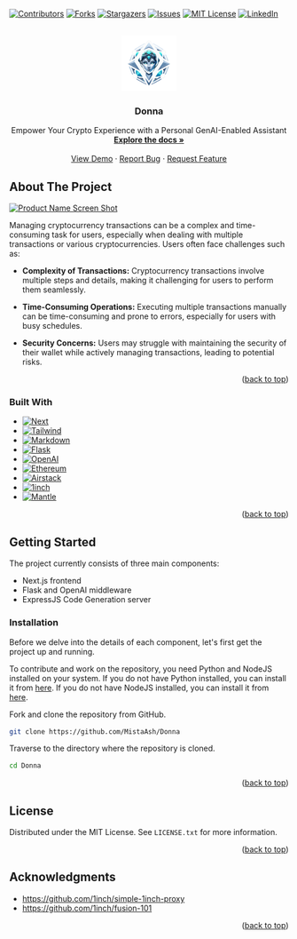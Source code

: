 <!-- Improved compatibility of back to top link: See: https://github.com/MistaAsh/Donna/pull/73 -->
<a name="readme-top"></a>

[![Contributors][contributors-shield]][contributors-url]
[![Forks][forks-shield]][forks-url]
[![Stargazers][stars-shield]][stars-url]
[![Issues][issues-shield]][issues-url]
[![MIT License][license-shield]][license-url]
[![LinkedIn][linkedin-shield]][linkedin-url]

<!-- PROJECT LOGO -->
<br />
<div align="center">
  <a href="https://github.com/MistaAsh/Donna">
    <img src="assets/Donna_no_bg.png" alt="Logo" width="100" height="100">
  </a>

  <h3 align="center"> Donna </h3>

  <p align="center">
    Empower Your Crypto Experience with a Personal GenAI-Enabled Assistant
    <br />
    <a href="https://github.com/MistaAsh/Donna"><strong>Explore the docs »</strong></a>
    <br />
    <br />
    <a href="https://github.com/MistaAsh/Donna">View Demo</a>
    ·
    <a href="https://github.com/MistaAsh/Donna/issues">Report Bug</a>
    ·
    <a href="https://github.com/MistaAsh/Donna/issues">Request Feature</a>
  </p>
</div>



<!-- TABLE OF CONTENTS -->
<!-- <details>
  <summary>Table of Contents</summary>
  <ol>
    <li>
      <a href="#about-the-project">About The Project</a>
      <ul>
        <li><a href="#built-with">Built With</a></li>
      </ul>
    </li>
    <li>
      <a href="#getting-started">Getting Started</a>
      <ul>
        <li><a href="#prerequisites">Prerequisites</a></li>
        <li><a href="#installation">Installation</a></li>
      </ul>
    </li>
    <li><a href="#usage">Usage</a></li>
    <li><a href="#roadmap">Roadmap</a></li>
    <li><a href="#contributing">Contributing</a></li>
    <li><a href="#license">License</a></li>
    <li><a href="#contact">Contact</a></li>
    <li><a href="#acknowledgments">Acknowledgments</a></li>
  </ol>
</details> -->



<!-- ABOUT THE PROJECT -->
## About The Project

[![Product Name Screen Shot][product-screenshot]](https://example.com)

Managing cryptocurrency transactions can be a complex and time-consuming task for users, especially when dealing with multiple transactions or various cryptocurrencies. Users often face challenges such as:

* **Complexity of Transactions:** Cryptocurrency transactions involve multiple steps and details, making it challenging for users to perform them seamlessly.

* **Time-Consuming Operations:** Executing multiple transactions manually can be time-consuming and prone to errors, especially for users with busy schedules.

* **Security Concerns:** Users may struggle with maintaining the security of their wallet while actively managing transactions, leading to potential risks.

<p align="right">(<a href="#readme-top">back to top</a>)</p>



### Built With

* [![Next][Next.js]][Next-url]
* [![Tailwind][Tailwind]][Tailwind-url]
* [![Markdown][Markdown]][Markdown-url]
* [![Flask][Flask]][Flask-url]
* [![OpenAI][OpenAI]][OpenAI-url]
* [![Ethereum][Ethereum]][Ethereum-url]
* [![Airstack][Airstack]][Airstack-url]
* [![1inch][1inch]][1inch-url]
* [![Mantle][Mantle]][Mantle-url]

<p align="right">(<a href="#readme-top">back to top</a>)</p>



<!-- GETTING STARTED -->
## Getting Started

The project currently consists of three main components:
* Next.js frontend 
* Flask and OpenAI middleware
* ExpressJS Code Generation server

### Installation
Before we delve into the details of each component, let's first get the project up and running.

To contribute and work on the repository, you need Python and NodeJS installed on your system. If you do not have Python installed, you can install it from [here](https://www.python.org/downloads/). If you do not have NodeJS installed, you can install it from [here](https://nodejs.org/en/download/).

Fork and clone the repository from GitHub.
```bash
git clone https://github.com/MistaAsh/Donna
```
Traverse to the directory where the repository is cloned.
```bash
cd Donna
```

<p align="right">(<a href="#readme-top">back to top</a>)</p>



<!-- USAGE EXAMPLES -->
<!-- ## Usage

Use this space to show useful examples of how a project can be used. Additional screenshots, code examples and demos work well in this space. You may also link to more resources.

_For more examples, please refer to the [Documentation](https://example.com)_

<p align="right">(<a href="#readme-top">back to top</a>)</p> -->



<!-- ROADMAP -->
<!-- ## Roadmap

- [x] Add Changelog
- [x] Add back to top links
- [ ] Add Additional Templates w/ Examples
- [ ] Add "components" document to easily copy & paste sections of the readme
- [ ] Multi-language Support
    - [ ] Chinese
    - [ ] Spanish

See the [open issues](https://github.com/MistaAsh/Donna/issues) for a full list of proposed features (and known issues).

<p align="right">(<a href="#readme-top">back to top</a>)</p> -->



<!-- CONTRIBUTING -->
<!-- ## Contributing

Contributions are what make the open source community such an amazing place to learn, inspire, and create. Any contributions you make are **greatly appreciated**.

If you have a suggestion that would make this better, please fork the repo and create a pull request. You can also simply open an issue with the tag "enhancement".
Don't forget to give the project a star! Thanks again!

1. Fork the Project
2. Create your Feature Branch (`git checkout -b feature/AmazingFeature`)
3. Commit your Changes (`git commit -m 'Add some AmazingFeature'`)
4. Push to the Branch (`git push origin feature/AmazingFeature`)
5. Open a Pull Request

<p align="right">(<a href="#readme-top">back to top</a>)</p> -->



<!-- LICENSE -->
## License

Distributed under the MIT License. See `LICENSE.txt` for more information.

<p align="right">(<a href="#readme-top">back to top</a>)</p>



<!-- CONTACT -->
<!-- ## Contact

Your Name - [@your_twitter](https://twitter.com/your_username) - email@example.com

Project Link: [https://github.com/your_username/repo_name](https://github.com/your_username/repo_name)

<p align="right">(<a href="#readme-top">back to top</a>)</p> -->



<!-- ACKNOWLEDGMENTS -->
## Acknowledgments

* https://github.com/1inch/simple-1inch-proxy
* https://github.com/1inch/fusion-101

<p align="right">(<a href="#readme-top">back to top</a>)</p>



<!-- MARKDOWN LINKS & IMAGES -->
<!-- https://www.markdownguide.org/basic-syntax/#reference-style-links -->
[contributors-shield]: https://img.shields.io/github/contributors/MistaAsh/Donna.svg?style=for-the-badge
[contributors-url]: https://github.com/MistaAsh/Donna/graphs/contributors

[forks-shield]: https://img.shields.io/github/forks/MistaAsh/Donna.svg?style=for-the-badge
[forks-url]: https://github.com/MistaAsh/Donna/network/members

[stars-shield]: https://img.shields.io/github/stars/MistaAsh/Donna.svg?style=for-the-badge
[stars-url]: https://github.com/MistaAsh/Donna/stargazers

[issues-shield]: https://img.shields.io/github/issues/MistaAsh/Donna.svg?style=for-the-badge
[issues-url]: https://github.com/MistaAsh/Donna/issues

[license-shield]: https://img.shields.io/github/license/MistaAsh/Donna.svg?style=for-the-badge
[license-url]: https://github.com/MistaAsh/Donna/blob/master/LICENSE.txt

[linkedin-shield]: https://img.shields.io/badge/-LinkedIn-black.svg?style=for-the-badge&logo=linkedin&colorB=555
[linkedin-url]: https://linkedin.com/in/othneildrew
[product-screenshot]: images/screenshot.png

[Next.js]: https://img.shields.io/badge/next.js-FFD580?style=for-the-badge&logo=nextdotjs&logoColor=white
[Next-url]: https://nextjs.org/

[Tailwind]: https://img.shields.io/badge/Tailwind_CSS-38B2AC?style=for-the-badge&logo=tailwind-css&logoColor=white
[Tailwind-url]: https://tailwindcss.com/

[Markdown]: https://img.shields.io/badge/Markdown-000000?style=for-the-badge&logo=markdown&logoColor=white
[Markdown-url]: https://www.markdownguide.org/

[Flask]: https://img.shields.io/badge/Flask-ADD8E6?style=for-the-badge&logo=flask&logoColor=white
[Flask-url]: https://flask.palletsprojects.com/en/2.0.x/

[OpenAI]: https://img.shields.io/badge/OpenAI-00A67E?style=for-the-badge&logo=openai&logoColor=white
[OpenAI-url]: https://openai.com/

[Ethereum]: https://img.shields.io/badge/Ethereum-3C3C3D?style=for-the-badge&logo=ethereum&logoColor=white
[Ethereum-url]: https://ethereum.org/en/

[Airstack]: https://img.shields.io/badge/Airstack-FF724C?style=for-the-badge&logo=airstack&logoColor=white
[Airstack-url]: https://airstack.com/

[1inch]: https://img.shields.io/badge/1inch-800080?style=for-the-badge&logo=1inch&logoColor=white
[1inch-url]: https://1inch.io/

[Mantle]: https://img.shields.io/badge/Mantle-FFD580?style=for-the-badge&logo=nextdotjs&logoColor=white
[Mantle-url]: https://mantleblockchain.com/
